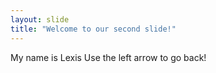 ```yaml
---
layout: slide
title: "Welcome to our second slide!"
---
```

My name is Lexis
Use the left arrow to go back!
